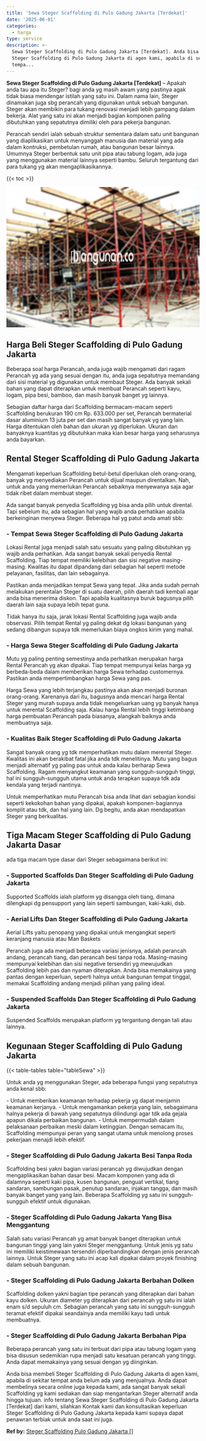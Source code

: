 ```yaml
---
title: 'Sewa Steger Scaffolding di Pulo Gadung Jakarta [Terdekat]'
date: '2025-06-01'
categories:
  - harga
type: service
description: >-
  Sewa Steger Scaffolding di Pulo Gadung Jakarta [Terdekat]. Anda bisa membeli
  Steger Scaffolding di Pulo Gadung Jakarta di agen kami, apabila di sekitar
  tempa...
---
```


**Sewa Steger Scaffolding di Pulo Gadung Jakarta \[Terdekat\]** – Apakah anda tau apa itu Steger? bagi anda yg masih awam yang pastinya agak tidak biasa mendengar istilah yang satu ini. Dalam nama lain, Steger dinamakan juga sbg perancah yang digunakan untuk sebuah bangunan. Steger akan membikin para tukang renovasi menjadi lebih gampang dalam bekerja. Alat yang satu ini akan menjadi bagian komponen paling dibutuhkan yang sepatutnya dimiliki oleh para pekerja bangunan.

Perancah sendiri ialah sebuah struktur sementara dalam satu unit bangunan yang diaplikasikan untuk menyanggah manusia dan material yang ada dalam kontruksi, pembetulan rumah, atau bangunan besar lainnya. Umumnya Steger berbentuk satu unit pipa atau tabung logam, ada juga yang menggunakan material lainnya seperti bambu. Seluruh tergantung dari para tukang yg akan mengaplikasikannya.

{{< toc >}}

![Sewa Steger Scaffolding di Pulo Gadung Jakarta [Terdekat]](/images/sewa-scaffolding-steger-21.png)

## Harga Beli Steger Scaffolding di Pulo Gadung Jakarta

Beberapa soal harga Perancah, anda juga wajib mengamati dari ragam Perancah yg ada yang sesuai dengan itu, anda juga sepatutnya memandang dari sisi material yg digunakan untuk membaut Steger. Ada banyak sekali bahan yang dapat diterapkan untuk membuat Perancah seperti kayu, logam, pipa besi, bamboo, dan masih banyak banget yg lainnya.

Sebagian daftar harga dari Scaffolding bermacam-macam seperti Scaffolding berukuran 190 cm Rp. 633.000 per set, Perancah bermaterial dasar aluminium 13 juta per set dan masih sangat banyak yg yang lain. Harga ditentukan oleh bahan dan ukuran yg diperlukan. Ukuran dan banyaknya kuantitas yg dibutuhkan maka kian besar harga yang seharusnya anda bayarkan.

## Rental Steger Scaffolding di Pulo Gadung Jakarta

Mengamati keperluan Scaffolding betul-betul diperlukan oleh orang-orang, banyak yg menyediakan Perancah untuk dijual maupun direntalkan. Nah, untuk anda yang memerlukan Perancah sebaiknya menyewanya saja agar tidak ribet dalam membuat steger.

Ada sangat banyak penyedia Scaffolding yg bisa anda pilih untuk dirental. Tapi sebelum itu, ada sebagian hal yang wajib anda perhatikan apabila berkeinginan menyewa Steger. Beberapa hal yg patut anda amati sbb:

### \- Tempat Sewa Steger Scaffolding di Pulo Gadung Jakarta

Lokasi Rental juga menjadi salah satu sesuatu yang paling dibutuhkan yg wajib anda perhatikan. Ada sangat banyak sekali penyedia Rental Scaffolding. Tiap tempat memiliki kelebihan dan sisi negative masing-masing. Kwalitas itu dapat dipandang dari sebagian hal seperti metode pelayanan, fasilitas, dan lain sebagainya.

Pastikan anda menjadikan tempat Sewa yang tepat. Jika anda sudah pernah melakukan perentalan Steger di suatu daerah, pilih daerah tadi kembali agar anda bisa menerima diskon. Tapi apabila kualitasnya buruk bagusnya pilih daerah lain saja supaya lebih tepat guna.

Tidak hanya itu saja, jarak lokasi Rental Scaffolding juga wajib anda observasi. Pilih tempat Rental yg paling dekat dg lokasi bangunan yang sedang dibangun supaya tdk memerlukan biaya ongkos kirim yang mahal.

### \- Harga Sewa Steger Scaffolding di Pulo Gadung Jakarta

Mutu yg paling penting semestinya anda perhatikan merupakan harga Rental Perancah yg akan dipakai. Tiap tempat mempunyai kelas harga yg berbeda-beda dalam memberikan harga Sewa terhadap customernya. Pastikan anda mempertimbangkan harga Sewa yang pas.

Harga Sewa yang lebih terjangkau pastinya akan akan menjadi buronan orang-orang. Karenanya dari itu, bagusnya anda mencari harga Rental Steger yang murah supaya anda tidak mengeluarkan uang yg banyak hanya untuk merental Scaffolding saja. Kalau harga Rental lebih tinggi ketimbang harga pembuatan Perancah pada biasanya, alangkah baiknya anda membuatnya saja.

### \- Kualitas Baik Steger Scaffolding di Pulo Gadung Jakarta

Sangat banyak orang yg tdk memperhatikan mutu dalam merental Steger. Kwalitas ini akan berakibat fatal jika anda tdk menelitinya. Mutu yang bagus menjadi alternatif yg paling pas untuk anda kalau berharap Sewa Scaffolding. Ragam menyangkut keamanan yang sungguh-sungguh tinggi, hal ini sungguh-sungguh utama untuk anda terapkan supaya tdk ada kendala yang terjadi nantinya.

Untuk memperhatikan mutu Perancah bisa anda lihat dari sebagian kondisi seperti kekokohan bahan yang dipakai, apakah komponen-bagiannya komplit atau tdk, dan hal yang lain. Dg begitu, anda akan mendapatkan Steger yang berkualitas.

## Tiga Macam Steger Scaffolding di Pulo Gadung Jakarta Dasar

ada tiga macam type dasar dari Steger sebagaimana berikut ini:

### \- Supported Scaffolds Dan Steger Scaffolding di Pulo Gadung Jakarta

Supported Scaffolds ialah platform yg disangga oleh tiang, dimana dilengkapi dg pensupport yang lain seperti sambungan, kaki-kaki, dsb.

### \- Aerial Lifts Dan Steger Scaffolding di Pulo Gadung Jakarta

Aerial Lifts yaitu penopang yang dipakai untuk mengangkat seperti keranjang manusia atau Man Baskets

Perancah juga ada menjadi beberapa variasi jenisnya, adalah perancah andang, perancah tiang, dan perancah besi tanpa roda. Masing-masing mempunyai kelebihan dan sisi negative tersendiri yg mewujudkan Scaffolding lebih pas dan nyaman diterapkan. Anda bisa memakainya yang pantas dengan keperluan, seperti halnya untuk bangunan tempat tinggal, memakai Scaffolding andang menjadi pilihan yang paling ideal.

### \- Suspended Scaffolds Dan Steger Scaffolding di Pulo Gadung Jakarta

Suspended Scaffolds merupakan platform yg tergantung dengan tali atau lainnya.

## Kegunaan Steger Scaffolding di Pulo Gadung Jakarta

{{< table-tables table="tableSewa" >}}

Untuk anda yg menggunakan Steger, ada beberapa fungsi yang sepatutnya anda kenal sbb:

\- Untuk memberikan keamanan terhadap pekerja yg dapat menjamin keamanan kerjanya. - Untuk mengamankan pekerja yang lain, sebagaimana halnya pekerja di bawah yang sepatutnya dilindungi agar tdk ada gejala apapun dikala perbaikan bangunan. - Untuk mempermudah dalam pelaksanaan perbaikan meski dalam ketinggian. Dengan semacam itu, Scaffolding mempunyai peran yang sangat utama untuk menolong proses pekerjaan menajdi lebih efektif.

### \- Steger Scaffolding di Pulo Gadung Jakarta Besi Tanpa Roda

Scaffolding besi yakni bagian variasi perancah yg diwujudkan dengan mengaplikasikan bahan dasar besi. Macam komponen yang ada di dalamnya seperti kaki pipa, kusen bangunan, penguat vertikal, tiang sandaran, sambungan pasak, penutup sandaran, injakan tangga, dan masih banyak banget yang yang lain. Beberapa Scaffolding yg satu ini sungguh-sungguh efektif untuk digunakan.

### \- Steger Scaffolding di Pulo Gadung Jakarta Yang Bisa Menggantung

Salah satu variasi Perancah yg amat banyak banget diterapkan untuk bangunan tinggi yang lain yakni Steger menggantung. Untuk jenis yg satu ini memiliki keistimewaan tersendiri diperbandingkan dengan jenis perancah lainnya. Untuk Steger yang satu ini acap kali dipakai dalam proyek finishing dalam sebuah bangunan.

### \- Steger Scaffolding di Pulo Gadung Jakarta Berbahan Dolken

Scaffolding dolken yakni bagian tipe perancah yang diterapkan dari bahan kayu dolken. Ukuran diameter yg diterapkan dari perancah yg satu ini ialah enam s/d sepuluh cm. Sebagian perancah yang satu ini sungguh-sungguh teramat efektif dipakai seandainya anda memiliki kayu tadi untuk membuatnya.

### \- Steger Scaffolding di Pulo Gadung Jakarta Berbahan Pipa

Beberapa perancah yang satu ini terbuat dari pipa atau tabung logam yang bisa disusun sedemikian rupa menjadi satu kesatuan perancah yang tinggi. Anda dapat memakainya yang sesuai dengan yg diinginkan.

Anda bisa membeli Steger Scaffolding di Pulo Gadung Jakarta di agen kami, apabila di sekitar tempat anda belum ada yang menjualnya. Anda dapat membelinya secara online juga kepada kami, ada sangat banyak sekali Scaffolding yg kami sediakan dan siap mengantarkan Steger alternatif anda hingga tujuan. info tentang Sewa Steger Scaffolding di Pulo Gadung Jakarta \[Terdekat\] dari kami, silahkan Kontak kami dan konsultasikan keperluan Steger Scaffolding di Pulo Gadung Jakarta kepada kami supaya dapat penawran terbiak untuk anda saat ini juga.

**Ref by:** [Steger Scaffolding Pulo Gadung Jakarta []](https://id.wikipedia.org/wiki/Steger)
